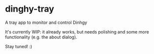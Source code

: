 # dinghy-tray
A tray app to monitor and control Dinhgy

It's currently WIP: it already works, but needs polishing and some more functionality (e.g. the about dialog).

Stay tuned! :)
